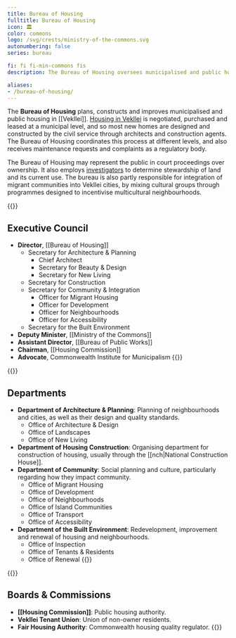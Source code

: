 ```yaml
---
title: Bureau of Housing
fulltitle: Bureau of Housing
icon: 🏛️
color: commons
logo: /svg/crests/ministry-of-the-commons.svg
autonumbering: false
series: bureau

fi: fi fi-min-commons fis
description: The Bureau of Housing oversees municipalised and public housing for the Ministry of the Commons.

aliases:
- /bureau-of-housing/
---
```

The <span class="fi fi-min-commons fis"></span> **Bureau of Housing** plans, constructs and improves municipalised and public housing in [[Vekllei]]. [Housing in Vekllei](/housing/) is negotiated, purchased and leased at a municipal level, and so most new homes are designed and constructed by the civil service through architects and construction agents. The Bureau of Housing coordinates this process at different levels, and also receives maintenance requests and complaints as a regulatory body.

The Bureau of Housing may represent the public in court proceedings over ownership. It also employs [investigators](/stories/inspectors/) to determine stewardship of land and its current use. The bureau is also partly responsible for integration of migrant communities into Vekllei cities, by mixing cultural groups through programmes designed to incentivise multicultural neighbourhoods.

{{<note>}}
## Executive Council

* **Director**, [[Bureau of Housing]]
	* Secretary for Architecture & Planning
		* Chief Architect
		* Secretary for Beauty & Design
		* Secretary for New Living
	* Secretary for Construction
	* Secretary for Community & Integration
		* Officer for Migrant Housing
		* Officer for Development
		* Officer for Neighbourhoods
		* Officer for Accessibility
	* Secretary for the Built Environment
* **Deputy Minister**, [[Ministry of the Commons]]
* **Assistant Director**, [[Bureau of Public Works]]
* **Chairman**, [[Housing Commission]]
* **Advocate**, Commonwealth Institute for Municipalism
{{</note>}}

{{<note>}}
## Departments
* **Department of Architecture & Planning**: Planning of neighbourhoods and cities, as well as their design and quality standards.
	* Office of Architecture & Design
	* Office of Landscapes
	* Office of New Living
* **Department of Housing Construction**: Organising department for construction of housing, usually through the [[nch|National Construction House]].
* **Department of Community**: Social planning and culture, particularly regarding how they impact community.
	* Office of Migrant Housing
	* Office of Development
	* Office of Neighbourhoods
	* Office of Island Communities
	* Office of Transport
	* Office of Accessibility
* **Department of the Built Environment**: Redevelopment, improvement and renewal of housing and neighbourhoods.
	* Office of Inspection
	* Office of Tenants & Residents
	* Office of Renewal
{{</note>}}

{{<note>}}
## Boards & Commissions

* **[[Housing Commission]]**: Public housing authority.
* **Vekllei Tenant Union**: Union of non-owner residents.
* **Fair Housing Authority**: Commonwealth housing quality regulator.
{{</note>}}
